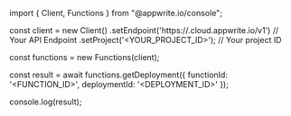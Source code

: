 import { Client, Functions } from "@appwrite.io/console";

const client = new Client()
    .setEndpoint('https://<REGION>.cloud.appwrite.io/v1') // Your API Endpoint
    .setProject('<YOUR_PROJECT_ID>'); // Your project ID

const functions = new Functions(client);

const result = await functions.getDeployment({
    functionId: '<FUNCTION_ID>',
    deploymentId: '<DEPLOYMENT_ID>'
});

console.log(result);
